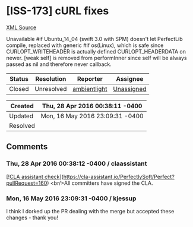 # [ISS-173] cURL fixes

[XML Source](./xml/ISS-173.xml)
<p><p>Unavailable #if Ubuntu_14_04 (swift 3.0 with SPM) doesn't let PerfectLib compile, replaced with generic #if os(Linux), which is safe since CURLOPT_WRITEHEADER is actually defined CURLOPT_HEADERDATA on newer. <span class="error">&#91;weak self&#93;</span> is removed from performInner since self will be always passed as nil and therefore never callback.</p></p>





Status|Resolution|Reporter|Assignee
------|----------|--------|--------
Closed|Unresolved|[ambientlight](ambientlight)|[Unassigned]($-1)





Created|Thu, 28 Apr 2016 00:38:11 -0400
-------|--------------
Updated|Mon, 16 May 2016 23:09:31 -0400
Resolved|


## Comments




### Thu, 28 Apr 2016 00:38:12 -0400 / claassistant 

<p><p>[!<a href="https://cla-assistant.io/pull/badge/signed" class="external-link" rel="nofollow">CLA assistant check</a>](<a href="https://cla-assistant.io/PerfectlySoft/Perfect?pullRequest=160" class="external-link" rel="nofollow">https://cla-assistant.io/PerfectlySoft/Perfect?pullRequest=160</a>) &lt;br/&gt;All committers have signed the CLA.</p></p>


### Mon, 16 May 2016 23:09:31 -0400 / kjessup 

<p><p>I think I dorked up the PR dealing with the merge but accepted these changes - thank you!</p></p>


